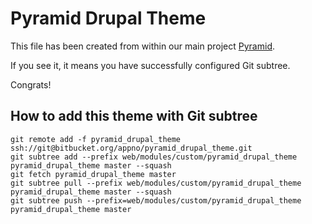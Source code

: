 # Pyramid Drupal Theme

This file has been created from within our main project [Pyramid](https://bitbucket.org/appno/pyramid-drupal).

If you see it, it means you have successfully configured Git subtree.

Congrats!

## How to add this theme with Git subtree

```
git remote add -f pyramid_drupal_theme ssh://git@bitbucket.org/appno/pyramid_drupal_theme.git
git subtree add --prefix web/modules/custom/pyramid_drupal_theme pyramid_drupal_theme master --squash
git fetch pyramid_drupal_theme master
git subtree pull --prefix web/modules/custom/pyramid_drupal_theme pyramid_drupal_theme master --squash
git subtree push --prefix=web/modules/custom/pyramid_drupal_theme pyramid_drupal_theme master
```